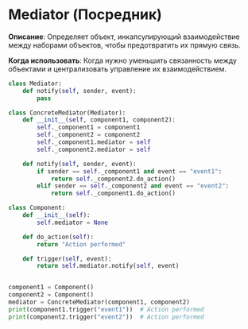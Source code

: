 # Mediator (Посредник)

**Описание**: Определяет объект, инкапсулирующий взаимодействие между наборами объектов, чтобы предотвратить их прямую связь.

**Когда использовать**: Когда нужно уменьшить связанность между объектами и централизовать управление их взаимодействием.

```python
class Mediator:
    def notify(self, sender, event):
        pass

class ConcreteMediator(Mediator):
    def __init__(self, component1, component2):
        self._component1 = component1
        self._component2 = component2
        self._component1.mediator = self
        self._component2.mediator = self

    def notify(self, sender, event):
        if sender == self._component1 and event == "event1":
            return self._component2.do_action()
        elif sender == self._component2 and event == "event2":
            return self._component1.do_action()

class Component:
    def __init__(self):
        self.mediator = None

    def do_action(self):
        return "Action performed"

    def trigger(self, event):
        return self.mediator.notify(self, event)


component1 = Component()
component2 = Component()
mediator = ConcreteMediator(component1, component2)
print(component1.trigger("event1"))  # Action performed
print(component2.trigger("event2"))  # Action performed
```

